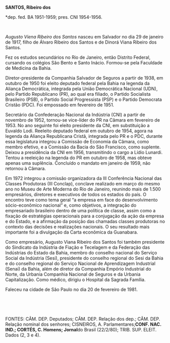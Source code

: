 **SANTOS, Ribeiro dos**

\*dep. fed. BA 1951-1959; pres. CNI 1954-1956.

 

*Augusto Viena Ribeiro dos Santos* nasceu em Salvador no dia 29 de
janeiro de 1917, filho de Álvaro Ribeiro dos Santos e de Dinorá Viana
Ribeiro dos Santos.

Fez os estudos secundários no Rio de Janeiro, então Distrito Federal,
cursando os colégios São Bento e Santo Inácio. Formou-se pela Faculdade
de Medicina da Bahia.

Diretor-presidente da Companhia Salvador de Seguros a partir de 1938, em
outubro de 1950 foi eleito deputado federal pela Bahia na legenda da
Aliança Democrática, integrada pela União Democrática Nacional (UDN),
pelo Partido Republicano (PR), ao qual era filiado, o Partido Socialista
Brasileiro (PSB), o Partido Social Progressista (PSP) e o Partido
Democrata Cristão (PDC). Foi empossado em fevereiro de 1951.

Secretário da Confederação Nacional da Indústria (CNI) a partir de
novembro de 1952, tornou-se vice-líder do PR na Câmara em fevereiro de
1953. No ano seguinte foi eleito presidente da CNI, em substituição a
Euvaldo Lodi. Reeleito deputado federal em outubro de 1954, agora na
legenda da Aliança Republicana Cristã, integrada pelo PR e o PDC,
durante essa legislatura integrou a Comissão de Economia da Câmara, como
membro efetivo, e a Comissão da Bacia do São Francisco, como suplente.
Deixou a presidência da CNI em 1956, transmitindo o cargo a Lídio
Lunardi. Tentou a reeleição na legenda do PR em outubro de 1958, mas
obteve apenas uma suplência. Concluído o mandato em janeiro de 1959, não
retornou à Câmara.

Em 1972 integrou a comissão organizadora da III Conferência Nacional das
Classes Produtoras (III Conclap), conclave realizado em março do mesmo
ano no Museu de Arte Moderna do Rio de Janeiro, reunindo mais de 1.500
empresários, diretores e executivos de todos os estados do país. O
encontro teve como tema geral “a empresa em face do desenvolvimento
sócio-econômico nacional” e, como objetivos, a integração do
empresariado brasileiro dentro de uma política de classe, assim como a
fixação de estratégias operacionais para a conjugação da ação da empresa
e do Estado, e a afirmação da posição das chamadas classes produtoras no
contexto das decisões e realizações nacionais. O seu resultado mais
importante foi a divulgação da Carta econômica da Guanabara.

Como empresário, Augusto Viana Ribeiro dos Santos foi também presidente
do Sindicato da Indústria de Fiação e Tecelagem e da Federação das
Indústrias do Estado da Bahia, membro do conselho nacional do Serviço
Social da Indústria (Sesi), presidente do conselho regional do Sesi da
Bahia e do conselho regional do Serviço Nacional de Aprendizagem
Industrial (Senai) da Bahia, além de diretor da Companhia Empório
Industrial do Norte, da Urbania Companhia Nacional de Seguros e da
Urbania Capitalização. Como médico, dirigiu o Hospital da Sagrada
Família.

Faleceu na cidade de São Paulo no dia 20 de fevereiro de 1981.

 

 

FONTES: CÂM. DEP. Deputados; CÂM. DEP. Relação dos dep.; CÂM. DEP.
Relação nominal dos senhores; CISNEIROS, A. Parlamentares;****CONF. NAC.
IND.; CORTÉS, C. Homens; Jornal****do Brasil (22/2/80); TRIB. SUP.
ELEIT. Dados (2, 3 e 4).

 
